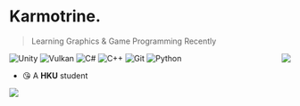 # Karmotrine.

> Learning Graphics & Game Programming Recently

<a href="#">
<img align="right" src="https://github-readme-stats.vercel.app/api?username=karm0tr1ne&theme=vue&hide_border=false&include_all_commits=true&count_private=true">
</a>

![Unity](http://img.shields.io/badge/-Unity-feefff?style=flat-square&logo=unity&logoColor=000) 
![Vulkan](http://img.shields.io/badge/-Vulkan-ac162c?style=flat-square&logo=vulkan&logoColor=fff) 
![C#](https://img.shields.io/badge/-CSharp-239120?style=flat-square&logo=csharp&logoColor=fff) 
![C++](http://img.shields.io/badge/-C++-00599c?style=flat-square&logo=cplusplus&logoColor=fff) 
![Git](http://img.shields.io/badge/-Git-f05032?style=flat-square&logo=git&logoColor=fff) 
![Python](http://img.shields.io/badge/-Python-3776ab?style=flat-square&logo=python&logoColor=fff) 


- 😘 A **HKU** student

<a href="https://github.com/taichi-dev/soft2d-for-unity">
  <img align="left" src="https://github-readme-stats.vercel.app/api/pin/?username=taichi-dev&repo=soft2d-for-unity&show_owner=false" />
</a>
